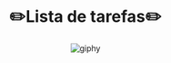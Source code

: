 <div align="center">
<h1>✏️Lista de tarefas✏️</h1>

![giphy](https://github.com/luanaxcardoso/lista-de-tarefas/assets/112970416/2189c0b3-8d24-4d2a-a623-0dac377ac1ce)
